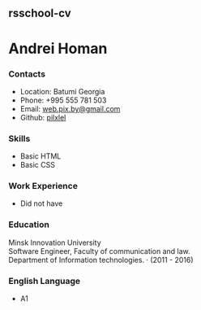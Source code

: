 ## rsschool-cv

# Andrei Homan

### Contacts
- Location: Batumi Georgia
- Phone: +995 555 781 503
- Email: web.pix.by@gmail.com
- Github: [pilxlel](https://github.com/pilxlel "pilxlel")

### Skills
- Basic HTML
- Basic CSS

### Work Experience
- Did not have

### Education
Minsk Innovation University <br> 
Software Engineer, Faculty of communication and law. <br> 
Department of Information technologies. · (2011 - 2016)

### English Language
- A1